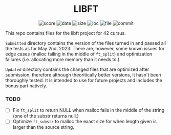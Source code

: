 <h1 align="center">LIBFT</h1>

<p align="center">
    <img alt="score" src="https://img.shields.io/static/v1?label=score&message=125/100&color=brightgreen&logo=42&logoColor=green">
    <img alt="date" src="https://img.shields.io/static/v1?label=date&message=May%202nd,%202023&color=brightgreen&logo=Cachet&logoColor=green">
    <img alt="size" src="https://img.shields.io/github/languages/code-size/darrenkuro/42_libft?label=size">
    <img alt="loc" src="https://img.shields.io/tokei/lines/github/darrenkuro/42_libft?label=lines">
    <img alt="file" src="https://img.shields.io/github/directory-file-count/darrenkuro/42_libft/submitted?label=files">
    <img alt="commit" src="https://img.shields.io/github/last-commit/darrenkuro/42_libft">
</p>

This repo contains files for the libft project for 42 cursus. 

`Submitted` directory contains the version of the files turned in and passed all the tests as for May 2nd, 2023. There are, however, some known issues for edge cases (malloc failing in the middle of `ft_split`) and optimization failures (i.e. allocating more memory than it needs to.)

`Updated` directory contains the changed files that are optimized after submission, therefore although theoritically better versions, it hasn't been thoroughly tested. It is intended to use for future projects and includes the bonus part natively.

### TODO
- [ ] Fix `ft_split` to return NULL when malloc fails in the middle of the string (one of the substr returns null.)
- [ ] Optimize `ft_substr` to malloc the exact size for when length given is larger than the source string.
